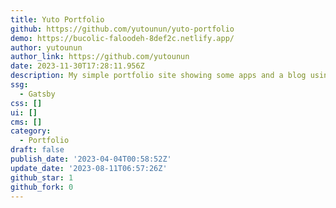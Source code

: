 ```yaml
---
title: Yuto Portfolio
github: https://github.com/yutounun/yuto-portfolio
demo: https://bucolic-faloodeh-8def2c.netlify.app/
author: yutounun
author_link: https://github.com/yutounun
date: 2023-11-30T17:28:11.956Z
description: My simple portfolio site showing some apps and a blog using gatsby-starter
ssg:
  - Gatsby
css: []
ui: []
cms: []
category:
  - Portfolio
draft: false
publish_date: '2023-04-04T00:58:52Z'
update_date: '2023-08-11T06:57:26Z'
github_star: 1
github_fork: 0
---
```

